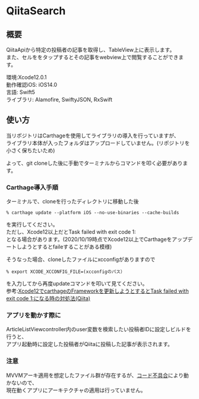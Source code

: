 # QiitaSearch
## 概要  
QiitaApiから特定の投稿者の記事を取得し、TableView上に表示します。  
また、セルををタップするとその記事をwebview上で閲覧することができます。

環境:Xcode12.0.1  
動作確認iOS: iOS14.0  
言語: Swift5  
ライブラリ: Alamofire, SwiftyJSON, RxSwift

## 使い方
当リポジトリはCarthageを使用してライブラリの導入を行っていますが、  
ライブラリ本体が入ったフォルダはアップロードしていません。(リポジトリを小さく保ちたいため)  

よって、git cloneした後に手動でターミナルからコマンドを叩く必要があります。  

### Carthage導入手順  
ターミナルで、cloneを行ったディレクトリに移動した後
```
% carthage update --platform iOS --no-use-binaries --cache-builds
```  
を実行してください。  
ただし、Xcode12以上だとTask failed with exit code 1:  
となる場合があります。(2020/10/19時点でXcode12以上でCarthageをアップデートしようとするとfaileすることがある模様)  

そうなった場合、cloneしたファイルにxcconfigがありますので
```
% export XCODE_XCCONFIG_FILE=(xcconfigのパス）
```  
を入力してから再度updateコマンドを叩いて見てください。  
参考:[Xcode12でcarthageのFrameworkを更新しようとするとTask failed with exit code 1:になる時の対処法(Qiita)](https://qiita.com/pinoerumo/items/0a340078ea2e0f8d01b0)  

### アプリを動かす際に

ArticleListViewcontroller内のuser変数を検索したい投稿者IDに設定しビルドを行うと、  
アプリ起動時に設定した投稿者がQiitaに投稿した記事が表示されます。

### 注意
MVVMアーキ適用を想定したファイル群が存在するが、[コード不具合](https://github.com/Chinoyatta/QiitaSearch/issues/2)により動かないので、  
現在動くアプリにアーキテクチャの適用は行っていません。
